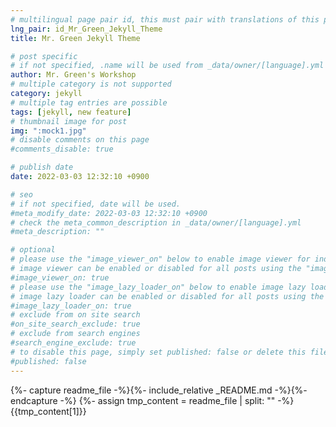 ```yaml
---
# multilingual page pair id, this must pair with translations of this page. (This name must be unique)
lng_pair: id_Mr_Green_Jekyll_Theme
title: Mr. Green Jekyll Theme

# post specific
# if not specified, .name will be used from _data/owner/[language].yml
author: Mr. Green's Workshop
# multiple category is not supported
category: jekyll
# multiple tag entries are possible
tags: [jekyll, new feature]
# thumbnail image for post
img: ":mock1.jpg"
# disable comments on this page
#comments_disable: true

# publish date
date: 2022-03-03 12:32:10 +0900

# seo
# if not specified, date will be used.
#meta_modify_date: 2022-03-03 12:32:10 +0900
# check the meta_common_description in _data/owner/[language].yml
#meta_description: ""

# optional
# please use the "image_viewer_on" below to enable image viewer for individual pages or posts (_posts/ or [language]/_posts folders).
# image viewer can be enabled or disabled for all posts using the "image_viewer_posts: true" setting in _data/conf/main.yml.
#image_viewer_on: true
# please use the "image_lazy_loader_on" below to enable image lazy loader for individual pages or posts (_posts/ or [language]/_posts folders).
# image lazy loader can be enabled or disabled for all posts using the "image_lazy_loader_posts: true" setting in _data/conf/main.yml.
#image_lazy_loader_on: true
# exclude from on site search
#on_site_search_exclude: true
# exclude from search engines
#search_engine_exclude: true
# to disable this page, simply set published: false or delete this file
#published: false
---
```


{%- capture readme_file -%}{%- include_relative _README.md -%}{%- endcapture -%}
{%- assign tmp_content = readme_file | split: "<!-- readme -->" -%}
{{tmp_content[1]}}
